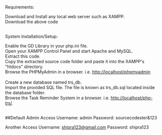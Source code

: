 Requirements:

Download and Install any local web server such as XAMPP.<br>
Download the above code<br> <br>

System Installation/Setup:

Enable the GD Library in your php.ini file.<br>
Open your XAMPP Control Panel and start Apache and MySQL.<br>
Extract this code.<br>
Copy the extracted source code folder and paste it into the XAMPP's "htdocs" directory.<br>
Browse the PHPMyAdmin in a browser. i.e. <http://localhost/phpmyadmin><br>
<br>
Create a new database named trs_db.<br>
Import the provided SQL file. The file is known as trs_db.sql located inside the database folder.<br>
Browse the Task Reminder System in a browser. i.e. <http://localhost/php-trs/>.<br><br>

##Default Admin Access
Username: admin
Password: sourcecodester&123

Another Access
Username: shipra123@gmail.com
Password: shipra123

